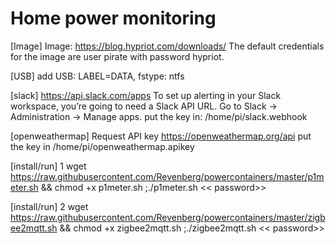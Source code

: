 # Home power monitoring

[Image]
Image: https://blog.hypriot.com/downloads/
The default credentials for the image are user pirate with password hypriot.

[USB]
add USB: LABEL=DATA, fstype: ntfs

[slack]
https://api.slack.com/apps
To set up alerting in your Slack workspace, you’re going to need a Slack API URL. Go to Slack -> Administration -> Manage apps.
put the key in: /home/pi/slack.webhook

[openweathermap]
Request API key https://openweathermap.org/api 
put the key in /home/pi/openweathermap.apikey

[install/run] 1
wget https://raw.githubusercontent.com/Revenberg/powercontainers/master/p1meter.sh && chmod +x p1meter.sh ;./p1meter.sh << password>>

[install/run] 2
wget https://raw.githubusercontent.com/Revenberg/powercontainers/master/zigbee2mqtt.sh && chmod +x zigbee2mqtt.sh ;./zigbee2mqtt.sh << password>>


